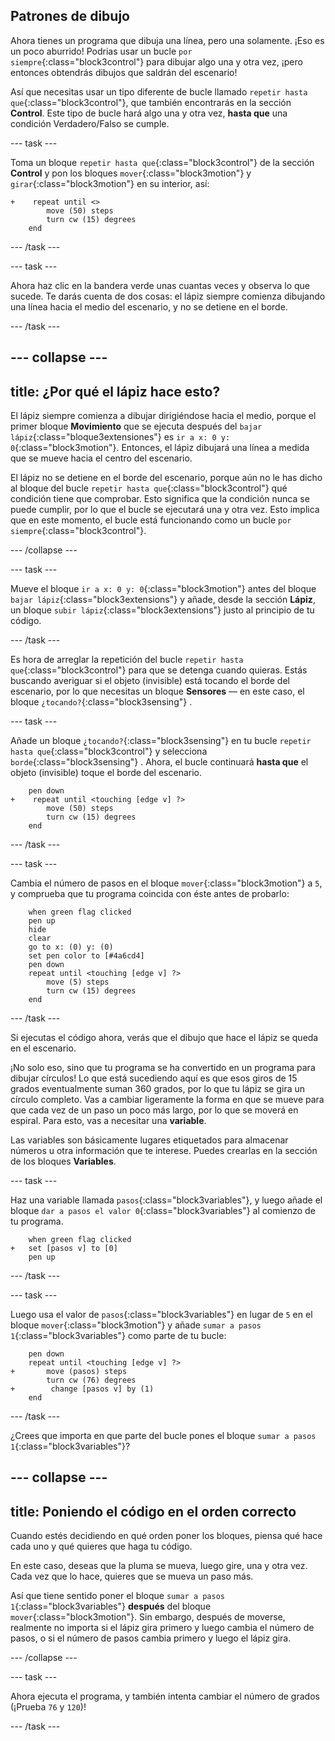 ## Patrones de dibujo

Ahora tienes un programa que dibuja una línea, pero una solamente. ¡Eso es un poco aburrido! Podrias usar un bucle `por siempre`{:class="block3control"} para dibujar algo una y otra vez, ¡pero entonces obtendrás dibujos que saldrán del escenario!

Así que necesitas usar un tipo diferente de bucle llamado `repetir hasta que`{:class="block3control"}, que también encontrarás en la sección **Control**. Este tipo de bucle hará algo una y otra vez, **hasta que** una condición Verdadero/Falso se cumple.

--- task ---

Toma un bloque `repetir hasta que`{:class="block3control"} de la sección **Control** y pon los bloques `mover`{:class="block3motion"} y `girar`{:class="block3motion"} en su interior, así:

```blocks3
+    repeat until <> 
        move (50) steps
        turn cw (15) degrees
    end
```

--- /task ---

--- task ---

Ahora haz clic en la bandera verde unas cuantas veces y observa lo que sucede. Te darás cuenta de dos cosas: el lápiz siempre comienza dibujando una línea hacia el medio del escenario, y no se detiene en el borde.

--- /task ---

--- collapse ---
---
title: ¿Por qué el lápiz hace esto?
---

El lápiz siempre comienza a dibujar dirigiéndose hacia el medio, porque el primer bloque **Movimiento** que se ejecuta después del `bajar lápiz`{:class="bloque3extensiones"} es `ir a x: 0 y: 0`{:class="block3motion"}. Entonces, el lápiz dibujará una línea a medida que se mueve hacia el centro del escenario.

El lápiz no se detiene en el borde del escenario, porque aún no le has dicho al bloque del bucle `repetir hasta que`{:class="block3control"} qué condición tiene que comprobar. Esto significa que la condición nunca se puede cumplir, por lo que el bucle se ejecutará una y otra vez. Esto implica que en este momento, el bucle está funcionando como un bucle `por siempre`{:class="block3control"}.

--- /collapse ---

--- task ---

Mueve el bloque `ir a x: 0 y: 0`{:class="block3motion"} antes del bloque `bajar lápiz`{:class="block3extensions"} y añade, desde la sección **Lápiz**, un bloque `subir lápiz`{:class="block3extensions"} justo al principio de tu código.

--- /task ---

Es hora de arreglar la repetición del bucle `repetir hasta que`{:class="block3control"} para que se detenga cuando quieras. Estás buscando averiguar si el objeto (invisible) está tocando el borde del escenario, por lo que necesitas un bloque **Sensores** — en este caso, el bloque `¿tocando?`{:class="block3sensing"} .

--- task ---

Añade un bloque `¿tocando?`{:class="block3sensing"} en tu bucle `repetir hasta que`{:class="block3control"} y selecciona `borde`{:class="block3sensing"} . Ahora, el bucle continuará **hasta que** el objeto (invisible) toque el borde del escenario.

```blocks3
    pen down
+    repeat until <touching [edge v] ?> 
        move (50) steps
        turn cw (15) degrees
    end
```

--- /task ---

--- task ---

Cambia el número de pasos en el bloque `mover`{:class="block3motion"} a `5`, y comprueba que tu programa coincida con éste antes de probarlo:

```blocks3
    when green flag clicked
    pen up
    hide
    clear
    go to x: (0) y: (0)
    set pen color to [#4a6cd4]
    pen down
    repeat until <touching [edge v] ?> 
        move (5) steps
        turn cw (15) degrees
    end
```

--- /task ---

Si ejecutas el código ahora, verás que el dibujo que hace el lápiz se queda en el escenario.

¡No solo eso, sino que tu programa se ha convertido en un programa para dibujar círculos! Lo que está sucediendo aquí es que esos giros de 15 grados eventualmente suman 360 grados, por lo que tu lápiz se gira un círculo completo. Vas a cambiar ligeramente la forma en que se mueve para que cada vez de un paso un poco más largo, por lo que se moverá en espiral. Para esto, vas a necesitar una **variable**.

Las variables son básicamente lugares etiquetados para almacenar números u otra información que te interese. Puedes crearlas en la sección de los bloques **Variables**.

--- task ---

Haz una variable llamada `pasos`{:class="block3variables"}, y luego añade el bloque `dar a pasos el valor 0`{:class="block3variables"} al comienzo de tu programa.

```blocks3
    when green flag clicked
+   set [pasos v] to [0]
    pen up
```

--- /task ---

--- task ---

Luego usa el valor de `pasos`{:class="block3variables"} en lugar de `5` en el bloque `mover`{:class="block3motion"} y añade `sumar a pasos 1`{:class="block3variables"} como parte de tu bucle:

```blocks3
    pen down
    repeat until <touching [edge v] ?> 
+       move (pasos) steps
        turn cw (76) degrees
+        change [pasos v] by (1)
    end
```

--- /task ---

¿Crees que importa en que parte del bucle pones el bloque `sumar a pasos 1`{:class="block3variables"}?

--- collapse ---
---
title: Poniendo el código en el orden correcto
---

Cuando estés decidiendo en qué orden poner los bloques, piensa qué hace cada uno y qué quieres que haga tu código.

En este caso, deseas que la pluma se mueva, luego gire, una y otra vez. Cada vez que lo hace, quieres que se mueva un paso más.

Así que tiene sentido poner el bloque `sumar a pasos 1`{:class="block3variables"} **después** del bloque `mover`{:class="block3motion"}. Sin embargo, después de moverse, realmente no importa si el lápiz gira primero y luego cambia el número de pasos, o si el número de pasos cambia primero y luego el lápiz gira.

--- /collapse ---

--- task ---

Ahora ejecuta el programa, y también intenta cambiar el número de grados (¡Prueba `76` y `120`)!

--- /task ---